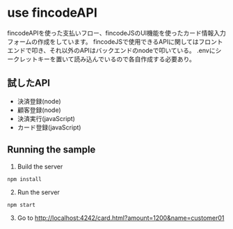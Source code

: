 # use fincodeAPI

fincodeAPIを使った支払いフロー、fincodeJSのUI機能を使ったカード情報入力フォームの作成をしています。
fincodeJSで使用できるAPIに関してはフロントエンドで叩き、それ以外のAPIはバックエンドのnodeで叩いている。
.envにシークレットキーを置いて読み込んでいるので各自作成する必要あり。

## 試したAPI

- 決済登録(node)
- 顧客登録(node)
- 決済実行(javaScript)
- カード登録(javaScript)


## Running the sample

1. Build the server

~~~
npm install
~~~

2. Run the server

~~~
npm start
~~~

3. Go to [http://localhost:4242/card.html?amount=1200&name=customer01](http://localhost:4242/card.html?amount=1200&name=customer01)
